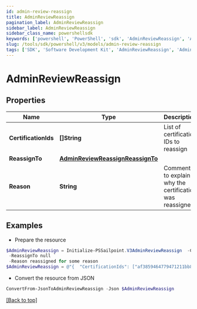 ```yaml
---
id: admin-review-reassign
title: AdminReviewReassign
pagination_label: AdminReviewReassign
sidebar_label: AdminReviewReassign
sidebar_class_name: powershellsdk
keywords: ['powershell', 'PowerShell', 'sdk', 'AdminReviewReassign', 'AdminReviewReassign'] 
slug: /tools/sdk/powershell/v3/models/admin-review-reassign
tags: ['SDK', 'Software Development Kit', 'AdminReviewReassign', 'AdminReviewReassign']
---
```



# AdminReviewReassign

## Properties

Name | Type | Description | Notes
------------ | ------------- | ------------- | -------------
**CertificationIds** | **[]String** | List of certification IDs to reassign | [optional] 
**ReassignTo** | [**AdminReviewReassignReassignTo**](admin-review-reassign-reassign-to) |  | [optional] 
**Reason** | **String** | Comment to explain why the certification was reassigned | [optional] 

## Examples

- Prepare the resource
```powershell
$AdminReviewReassign = Initialize-PSSailpoint.V3AdminReviewReassign  -CertificationIds [af3859464779471211bb8424a563abc1, af3859464779471211bb8424a563abc2, af3859464779471211bb8424a563abc3] `
 -ReassignTo null `
 -Reason reassigned for some reason
$AdminReviewReassign = @"{  "CertificationIds": ["af3859464779471211bb8424a563abc1", "af3859464779471211bb8424a563abc2", "af3859464779471211bb8424a563abc3"], "ReassignTo": null, "Reason": "reassigned for some reason" }"@
```

- Convert the resource from JSON
```powershell
ConvertFrom-JsonToAdminReviewReassign -Json $AdminReviewReassign
```


[[Back to top]](#) 

